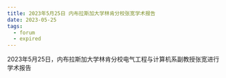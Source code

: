 ```yaml
---
title: 2023年5月25日 内布拉斯加大学林肯分校张宽学术报告
date: 2023-05-25
tags: 
  - forum
  - expired
---
```


2023年5月25日，内布拉斯加大学林肯分校电气工程与计算机系副教授张宽进行学术报告

<!--more-->

<br/>
